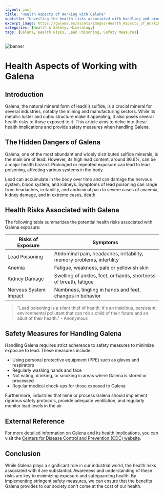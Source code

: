 ```yaml
---
layout: post
title: "Health Aspects of Working with Galena"
subtitle: "Unveiling the health risks associated with handling and processing Galena, a vital mineral in our everyday life."
excerpt_image: https://galena.es/assets/images/Health_Aspects_of_Working_with_Galena.png
categories: [Health & Safety, Mineralogy]
tags: [Galena, Health Risks, Lead Poisoning, Safety Measures]
---
```


![banner](https://galena.es/assets/images/Health_Aspects_of_Working_with_Galena.png "Image illustrating the health risks associated with handling Galena, emphasizing safety precautions and the potential dangers of lead exposure, with a focus on proper safety measures in mining and processing.")

# Health Aspects of Working with Galena

## Introduction

Galena, the natural mineral form of lead(II) sulfide, is a crucial mineral for several industries, notably the mining and manufacturing sectors. While its metallic luster and cubic structure make it appealing, it also poses several health risks to those exposed to it. This article aims to delve into these health implications and provide safety measures when handling Galena.

## The Hidden Dangers of Galena 

Galena, one of the most abundant and widely distributed sulfide minerals, is the main ore of lead. However, its high lead content, around 86.6%, can be a major health hazard. Prolonged or repeated exposure can lead to lead poisoning, affecting various systems in the body.

Lead can accumulate in the body over time and can damage the nervous system, blood system, and kidneys. Symptoms of lead poisoning can range from headaches, irritability, and abdominal pain to severe cases of anaemia, kidney damage, and in extreme cases, death.

## Health Risks Associated with Galena

The following table summarizes the potential health risks associated with Galena exposure:

| Risks of Exposure | Symptoms |
|---|---|
| Lead Poisoning | Abdominal pain, headaches, irritability, memory problems, infertility |
| Anemia | Fatigue, weakness, pale or yellowish skin |
| Kidney Damage | Swelling of ankles, feet, or hands, shortness of breath, fatigue |
| Nervous System Impact | Numbness, tingling in hands and feet, changes in behavior |

> "Lead poisoning is a silent thief of health; it's an insidious, persistent, environmental pollutant that can rob a child of their future and an adult of their health." - Anonymous

## Safety Measures for Handling Galena

Handling Galena requires strict adherence to safety measures to minimize exposure to lead. These measures include:

- Using personal protective equipment (PPE) such as gloves and respirators
- Regularly washing hands and face
- Not eating, drinking, or smoking in areas where Galena is stored or processed
- Regular medical check-ups for those exposed to Galena

Furthermore, industries that mine or process Galena should implement rigorous safety protocols, provide adequate ventilation, and regularly monitor lead levels in the air.

## External Reference

For more detailed information on Galena and its health implications, you can visit the [Centers for Disease Control and Prevention (CDC) website](https://www.cdc.gov/niosh/topics/lead/health.html).

## Conclusion

While Galena plays a significant role in our industrial world, the health risks associated with it are substantial. Awareness and understanding of these risks are key to minimizing exposure and safeguarding health. By implementing stringent safety measures, we can ensure that the benefits Galena provides to our society don't come at the cost of our health.